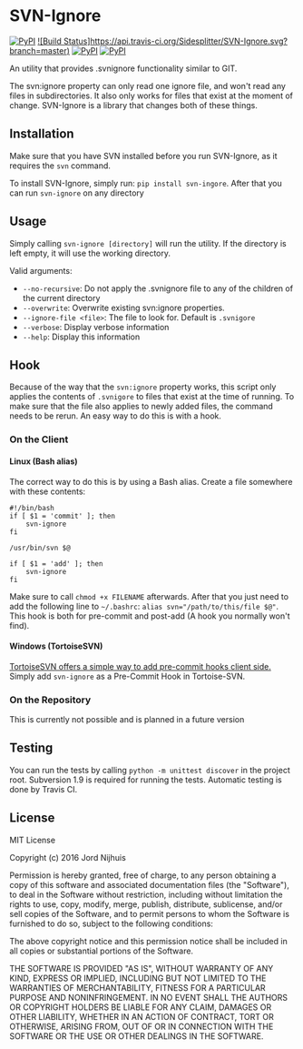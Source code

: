 # SVN-Ignore
[![PyPI](https://img.shields.io/pypi/v/svn-ignore.svg)](https://pypi.python.org/pypi/SVN-Ignore/)
[![Build Status]https://api.travis-ci.org/Sidesplitter/SVN-Ignore.svg?branch=master)](https://travis-ci.org/Sidesplitter/SVN-Ignore/)
[![PyPI](https://img.shields.io/pypi/dd/svn-ignore.svg)](https://pypi.python.org/pypi/SVN-Ignore/)
[![PyPI](https://img.shields.io/pypi/pyversions/svn-ignore.svg)](https://pypi.python.org/pypi/SVN-Ignore)

An utility that provides .svnignore functionality similar to GIT. 

The svn:ignore property can only read one ignore file, and won't read any files in subdirectories. 
It also only works for files that exist at the moment of change. SVN-Ignore is a library that changes both of these things.

## Installation

Make sure that you have SVN installed before you run SVN-Ignore, as it requires the `svn` command. 

To install SVN-Ignore, simply run: `pip install svn-ingore`. After that you can run `svn-ignore` on any directory

## Usage

Simply calling `svn-ignore [directory]` will run the utility. If the directory is left empty, 
it will use the working directory.

Valid arguments:

  - `--no-recursive`: Do not apply the .svnignore file to any of the children of the current directory
  - `--overwrite`: Overwrite existing svn:ignore properties.
  - `--ignore-file <file>`: The file to look for. Default is `.svnigore`
  - `--verbose`: Display verbose information
  - `--help`: Display this information
  
## Hook

Because of the way that the `svn:ignore` property works, this script only applies the contents of `.svnigore` to
files that exist at the time of running. To make sure that the file also applies to newly added files, the command needs
to be rerun. An easy way to do this is with a hook.

### On the Client

#### Linux (Bash alias)
    
The correct way to do this is by using a Bash alias. Create a file somewhere with these contents:
```
#!/bin/bash
if [ $1 = 'commit' ]; then
    svn-ignore
fi

/usr/bin/svn $@

if [ $1 = 'add' ]; then
    svn-ignore
fi
```
Make sure to call `chmod +x FILENAME` afterwards. After that you just need to add the following line to `~/.bashrc`:
`alias svn="/path/to/this/file $@"`. This hook is both for pre-commit and post-add (A hook you normally won't find).

#### Windows (TortoiseSVN)

[TortoiseSVN offers a simple way to add pre-commit hooks client side.](https://tortoisesvn.net/docs/release/TortoiseSVN_en/tsvn-dug-settings.html#tsvn-dug-settings-hooks)
Simply add `svn-ignore` as a Pre-Commit Hook in Tortoise-SVN.

### On the Repository

This is currently not possible and is planned in a future version

## Testing

You can run the tests by calling `python -m unittest discover` in the project root. Subversion 1.9 is required for
running the tests. Automatic testing is done by Travis CI.
## License

MIT License

Copyright (c) 2016 Jord Nijhuis

Permission is hereby granted, free of charge, to any person obtaining a copy
of this software and associated documentation files (the "Software"), to deal
in the Software without restriction, including without limitation the rights
to use, copy, modify, merge, publish, distribute, sublicense, and/or sell
copies of the Software, and to permit persons to whom the Software is
furnished to do so, subject to the following conditions:

The above copyright notice and this permission notice shall be included in all
copies or substantial portions of the Software.

THE SOFTWARE IS PROVIDED "AS IS", WITHOUT WARRANTY OF ANY KIND, EXPRESS OR
IMPLIED, INCLUDING BUT NOT LIMITED TO THE WARRANTIES OF MERCHANTABILITY,
FITNESS FOR A PARTICULAR PURPOSE AND NONINFRINGEMENT. IN NO EVENT SHALL THE
AUTHORS OR COPYRIGHT HOLDERS BE LIABLE FOR ANY CLAIM, DAMAGES OR OTHER
LIABILITY, WHETHER IN AN ACTION OF CONTRACT, TORT OR OTHERWISE, ARISING FROM,
OUT OF OR IN CONNECTION WITH THE SOFTWARE OR THE USE OR OTHER DEALINGS IN THE
SOFTWARE.
